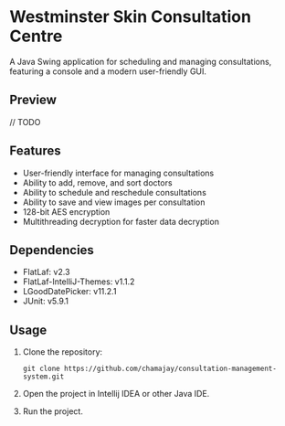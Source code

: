 # Westminster Skin Consultation Centre
A Java Swing application for scheduling and managing consultations, featuring a console and a modern user-friendly GUI.

## Preview
// TODO

## Features
- User-friendly interface for managing consultations
- Ability to add, remove, and sort doctors
- Ability to schedule and reschedule consultations
- Ability to save and view images per consultation
- 128-bit AES encryption
- Multithreading decryption for faster data decryption

## Dependencies
- FlatLaf: v2.3
- FlatLaf-IntelliJ-Themes: v1.1.2
- LGoodDatePicker: v11.2.1
- JUnit: v5.9.1

## Usage
1. Clone the repository: 

    ```
    git clone https://github.com/chamajay/consultation-management-system.git
    ```

2. Open the project in Intellij IDEA or other Java IDE.
3. Run the project.